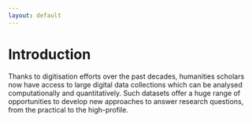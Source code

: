 ```yaml
---
layout: default
---
```


# Introduction

Thanks to digitisation efforts over the past decades, humanities scholars now have access to large digital data collections which can be analysed computationally and quantitatively. Such datasets offer a huge range of opportunities to develop new approaches to answer research questions, from the practical to the high-profile.
